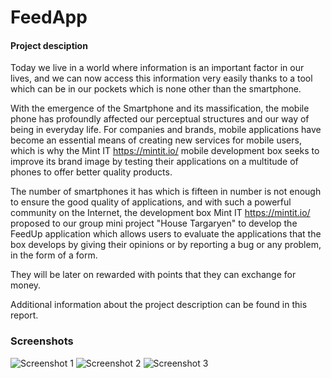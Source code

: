 # FeedApp
#### Project desciption
Today we live in a world where information is an important factor in our lives, and we can now access this information very easily thanks to a tool which can be in our pockets which is none other than the smartphone.
    
With the emergence of the Smartphone and its massification, the mobile phone has profoundly affected our perceptual structures and our way of being in everyday life.
For companies and brands, mobile applications have become an essential means of creating new services for mobile users, which is why the Mint IT https://mintit.io/ mobile development box seeks to improve its brand image by testing their applications on a multitude of phones to offer better quality products.

The number of smartphones it has which is fifteen in number is not enough to ensure the good quality of applications, and with such a powerful community on the Internet, the development box Mint IT https://mintit.io/ proposed to our group mini project "House Targaryen" to develop the FeedUp application which allows users to evaluate the applications that the box develops by giving their opinions or by reporting a bug or any problem, in the form of a form.

They will be later on rewarded with points that they can exchange for money.

Additional information about the project description can be found in this report.

### Screenshots
![Screenshot 1](https://i.imgur.com/rTypxmq.png)
![Screenshot 2](https://i.imgur.com/ol2TL2O.png)
![Screenshot 3](https://i.imgur.com/1mujsZ0.png)
